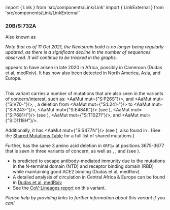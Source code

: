 import { Link } from 'src/components/Link/Link'
import { LinkExternal } from 'src/components/Link/LinkExternal'

### 20B/S:732A

Also known as <VarOrLin name="20B/S:732A" invert={true} />

_Note that as of 11 Oct 2021, the Nextstrain build is no longer being regularly updated, as there is a significant decline in the number of sequences observed. It will continue to be tracked in the graphs._

<VarOrLin name="20B/S:732A"/> appears to have arisen in late 2020 in Africa, possibly in Cameroon (<LinkExternal href="https://www.medrxiv.org/content/10.1101/2021.05.04.21256637v1">Dudas et al, medRxiv</LinkExternal>).
It has now also been detected in North America, Asia, and Europe.
<br/><br/>

This variant carries a number of mutations that are also seen in the variants of concern/interest, such as: <AaMut mut={"S:P26S"}/>, <Mut name="S:H69-"/> and <AaMut mut={"S:V70-"}/>, <Mut name="S:Y144-"/>, a deletion from <AaMut mut={"S:L241-"}/> to <AaMut mut={"S:A243-"}/>, <AaMut mut={"S:E484K"}/> (see <Mut name="S:E484"/>), <AaMut mut={"S:P681H"}/> (see <Mut name="S:P681"/>), <AaMut mut={"S:T1027I"}/>, and <AaMut mut={"S:D1118H"}/>.

Additionally, it has <AaMut mut={"S:S477N"}/> (see <Mut name="S:S477"/>), also found in <VarOrLin name="20A.EU2" prefix=""/>. (See the [Shared Mutations Table](/shared-mutations) for a full list of shared mutations.)

Further, <VarOrLin name="20B/S:732A" prefix=""/> has the same 3 amino acid deletion in `ORF1a` at positions 3675-3677 that is seen in three variants of concern, as well as <VarOrLin name="21D (Eta)" prefix=""/>, <VarOrLin name="21F (Iota)" prefix=""/>, and <VarOrLin name="21G (Lambda)" prefix=""/> (see <Mut name="ORF1a:S3675"/>).

- <VarOrLin name="20B/S:732A" prefix=""/> is predicted to escape antibody-mediated immunity due to the mutations in the N-terminal domain (NTD) and receptor binding domain (RBD) while maintaining good ACE2 binding (<LinkExternal href="https://www.medrxiv.org/content/10.1101/2021.05.04.21256637v1">Dudas et al, medRxiv</LinkExternal>)
- A detailed analysis of circulation in Central Africa & Europe can be found in [Dudas et al, medRxiv](https://www.medrxiv.org/content/10.1101/2021.05.04.21256637v1)
- See the [CoV-Lineages report](https://cov-lineages.org/lineages/lineage_B.1.620.html) on this variant.

_Please help by providing links to further information about this variant if you can!_
